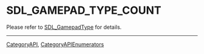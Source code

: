 # SDL_GAMEPAD_TYPE_COUNT

Please refer to [SDL_GamepadType](SDL_GamepadType) for details.

----
[CategoryAPI](CategoryAPI), [CategoryAPIEnumerators](CategoryAPIEnumerators)

